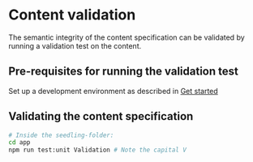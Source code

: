 ---
---

# Content validation

The semantic integrity of the content specification
can be validated by running a validation test on the content.

## Pre-requisites for running the validation test

Set up a development environment as described in [Get started](/get-started/get-started.md)

## Validating the content specification

```sh
# Inside the seedling-folder:
cd app
npm run test:unit Validation # Note the capital V
```
